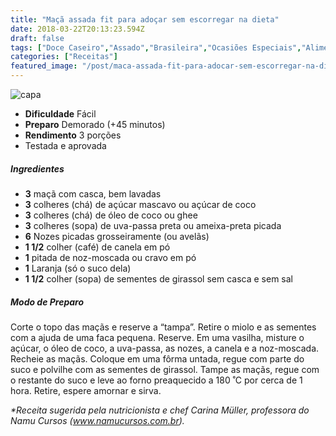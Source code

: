 ```yaml
---
title: "Maçã assada fit para adoçar sem escorregar na dieta"
date: 2018-03-22T20:13:23.594Z
draft: false
tags: ["Doce Caseiro","Assado","Brasileira","Ocasiões Especiais","Alimentação","Alimentação saudável"]
categories: ["Receitas"]
featured_image: "/post/maca-assada-fit-para-adocar-sem-escorregar-na-dieta.dcb37271.jpg"
---
```


![capa](/post/maca-assada-fit-para-adocar-sem-escorregar-na-dieta.dcb37271.jpg)

*   **Dificuldade** Fácil
*   **Preparo** Demorado (+45 minutos)
*   **Rendimento** 3 porções
*   Testada e aprovada
    

##### Ingredientes

*   **3** maçã com casca, bem lavadas
*   **3** colheres (chá) de açúcar mascavo ou açúcar de coco
*   **3** colheres (chá) de óleo de coco ou ghee
*   **3** colheres (sopa) de uva-passa preta ou ameixa-preta picada
*   **6** Nozes picadas grosseiramente (ou avelãs)
*   **1 1/2** colher (café) de canela em pó
*   **1** pitada de noz-moscada ou cravo em pó
*   **1** Laranja (só o suco dela)
*   **1 1/2** colher (sopa) de sementes de girassol sem casca e sem sal

##### Modo de Preparo

Corte o topo das maçãs e reserve a “tampa”. Retire o miolo e as sementes com a ajuda de uma faca pequena. Reserve. Em uma vasilha, misture o açúcar, o óleo de coco, a uva-passa, as nozes, a canela e a noz-moscada. Recheie as maçãs. Coloque em uma fôrma untada, regue com parte do suco e polvilhe com as sementes de girassol. Tampe as maçãs, regue com o restante do suco e leve ao forno preaquecido a 180 ˚C por cerca de 1 hora. Retire, espere amornar e sirva.

_*Receita sugerida pela nutricionista e chef Carina Müller, professora do Namu Cursos (www.namucursos.com.br)._
